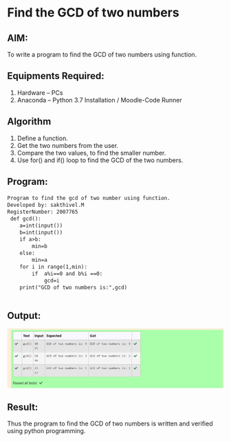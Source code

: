 # Find the GCD of two numbers

## AIM:
To write a program to find the GCD of two numbers using function.

## Equipments Required:
1. Hardware – PCs
2. Anaconda – Python 3.7 Installation / Moodle-Code Runner

## Algorithm
1. Define a function.
2. Get the two numbers from the user.
3. Compare the two values, to find the smaller number.
4. Use for() and if() loop to find the GCD of the two numbers.

## Program:
```
Program to find the gcd of two number using function.
Developed by: sakthivel.M
RegisterNumber: 2007765
 def gcd():
    a=int(input())
    b=int(input())
    if a>b:
        min=b
    else:
        min=a
    for i in range(1,min):
        if  a%i==0 and b%i ==0:
            gcd=i
    print("GCD of two numbers is:",gcd)
        
```

## Output:
![OUTPUT](Screenshot_20230122_070405.png)


## Result:
Thus the program to find the GCD of two numbers is written and verified using python programming.
